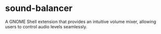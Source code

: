 # sound-balancer
A GNOME Shell extension that provides an intuitive volume mixer, allowing users to control audio levels seamlessly.
